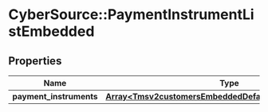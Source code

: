 # CyberSource::PaymentInstrumentListEmbedded

## Properties
Name | Type | Description | Notes
------------ | ------------- | ------------- | -------------
**payment_instruments** | [**Array&lt;Tmsv2customersEmbeddedDefaultPaymentInstrument&gt;**](Tmsv2customersEmbeddedDefaultPaymentInstrument.md) |  | [optional] 


